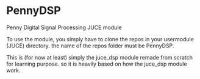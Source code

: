 # PennyDSP
Penny Digital Signal Processing JUCE module  
  
To use the module, you simply have to clone the repos in your usermodule (JUCE) directory. the name of the repos folder must be PennyDSP.

This is (for now at least) simply the juce_dsp module remade from scratch for learning purpose. so it is heavily based on how the juce_dsp module work.
